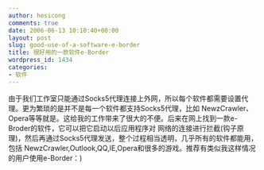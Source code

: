 ```yaml
---
author: hesicong
comments: true
date: 2006-06-13 10:10:40+00:00
layout: post
slug: good-use-of-a-software-e-border
title: 很好用的一款软件e-Border
wordpress_id: 1434
categories:
- 软件
---
```


由于我们工作室只能通过Socks5代理连接上外网，所以每个软件都需要设置代理。更为繁琐的是并不是每一个软件都支持Socks5代理，比如 NewzCrawler、Opera等等就是。这给我的工作带来了很大的不便。后来在网上找到一款e-Broder的软件，它可以把它启动以后应用程序对 网络的连接进行拦截(钩子原理)，然后再通过Socks5代理发送，整个过程相当透明，几乎所有的软件都能用，包括 NewzCrawler,Outlook,QQ,IE,Opera和很多的游戏。推荐有类似我这样情况的用户使用e-Border：)
